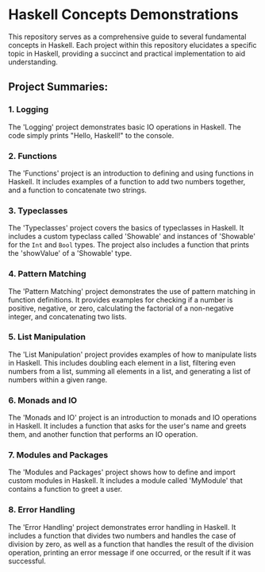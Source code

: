 # Haskell Concepts Demonstrations

This repository serves as a comprehensive guide to several fundamental concepts in Haskell. Each project within this repository elucidates a specific topic in Haskell, providing a succinct and practical implementation to aid understanding.

## Project Summaries:

### 1. Logging
The 'Logging' project demonstrates basic IO operations in Haskell. The code simply prints "Hello, Haskell!" to the console.

### 2. Functions
The 'Functions' project is an introduction to defining and using functions in Haskell. It includes examples of a function to add two numbers together, and a function to concatenate two strings.

### 3. Typeclasses
The 'Typeclasses' project covers the basics of typeclasses in Haskell. It includes a custom typeclass called 'Showable' and instances of 'Showable' for the `Int` and `Bool` types. The project also includes a function that prints the 'showValue' of a 'Showable' type.

### 4. Pattern Matching
The 'Pattern Matching' project demonstrates the use of pattern matching in function definitions. It provides examples for checking if a number is positive, negative, or zero, calculating the factorial of a non-negative integer, and concatenating two lists.

### 5. List Manipulation
The 'List Manipulation' project provides examples of how to manipulate lists in Haskell. This includes doubling each element in a list, filtering even numbers from a list, summing all elements in a list, and generating a list of numbers within a given range.

### 6. Monads and IO
The 'Monads and IO' project is an introduction to monads and IO operations in Haskell. It includes a function that asks for the user's name and greets them, and another function that performs an IO operation.

### 7. Modules and Packages
The 'Modules and Packages' project shows how to define and import custom modules in Haskell. It includes a module called 'MyModule' that contains a function to greet a user.

### 8. Error Handling
The 'Error Handling' project demonstrates error handling in Haskell. It includes a function that divides two numbers and handles the case of division by zero, as well as a function that handles the result of the division operation, printing an error message if one occurred, or the result if it was successful.
